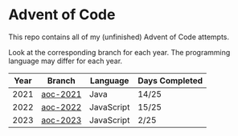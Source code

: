 # Advent of Code
This repo contains all of my (unfinished) Advent of Code attempts.

Look at the corresponding branch for each year.
The programming language may differ for each year.

| Year | Branch | Language | Days Completed |
|------|--------|----------|----------------|
| 2021 | [aoc-2021](https://github.com/Peatral/advent-of-code/tree/aoc-2021) | Java | 14/25 |
| 2022 | [aoc-2022](https://github.com/Peatral/advent-of-code/tree/aoc-2022) | JavaScript | 15/25 |
| 2023 | [aoc-2023](https://github.com/Peatral/advent-of-code/tree/aoc-2023) | JavaScript | 2/25 |
